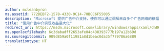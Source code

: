 ```yaml
---
author: mcleanbyron
ms.assetid: 772DEBF2-1578-4330-9C14-70BCC6F55005
description: "Microsoft 提供广告中介支持，使你可以通过调解来自多个广告网络的横幅广告请求来提高应用内广告收益。"
title: "使用广告中介实现收益最大化"
redirect_url: https://msdn.microsoft.com/library/windows/apps/xaml/dn864359.aspx
ms.openlocfilehash: 6c3dabadff2653afe04c438393777b197a12b69d
ms.sourcegitcommit: 909d859a0f11981a8d1beac0da35f779786a6889
translationtype: HT
---
```

